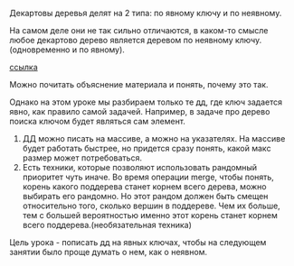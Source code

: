 Декартовы деревья делят на 2 типа: по явному ключу и по неявному.

На самом деле они не так сильно отличаются, в каком-то смысле любое декартово дерево является деревом по неявному ключу.(одновременно и по явному).

[ссылка](https://ru.algorithmica.org/cs/tree-structures/treap/)

Можно почитать объяснение материала и понять, почему это так.

Однако на этом уроке мы разбираем только те дд, где ключ задается явно, как правило самой задачей. Например, в задаче про дерево поиска ключом будет являться сам элемент. 

1. ДД можно писать на массиве, а можно на указателях. На массиве будет работать быстрее, но придется сразу понять, какой макс размер может потребоваться.
2. Есть техники, которые позволяют использовать рандомный приоритет чуть иначе. Во время операции merge, чтобы понять, корень какого поддерева станет корнем всего дерева, можно выбирать его рандомно. Но этот рандом должен быть смещен относительно того, сколько вершин в поддереве. Чем их больше, тем с большей вероятностью именно этот корень станет корнем всего поддерева.(необязательная техника)

Цель урока - пописать дд на явных ключах, чтобы на следующем занятии было проще думать о нем, как о неявном.

